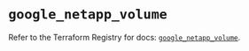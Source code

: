 # `google_netapp_volume`

Refer to the Terraform Registry for docs: [`google_netapp_volume`](https://registry.terraform.io/providers/hashicorp/google/6.50.0/docs/resources/netapp_volume).
